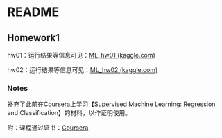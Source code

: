 # README

## Homework1

hw01：运行结果等信息可见：[ML_hw01 (kaggle.com)](https://www.kaggle.com/code/vitalisn/ml-hw01)

hw02：运行结果等信息可见：[ML_hw02 (kaggle.com)](https://www.kaggle.com/code/vitalisn/ml-hw02)

### Notes
补充了此前在Coursera上学习【Supervised Machine Learning: Regression and Classification】的材料，以作证明使用。

附：课程通过证书：[Coursera](https://www.coursera.org/account/accomplishments/verify/WG9V3BJJQ8FT)


